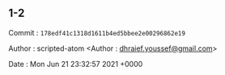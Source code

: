 ## 1-2 

 Commit : `178edf41c1318d1611b4ed5bbee2e00296862e19`

 Author : scripted-atom <Author : dhraief.youssef@gmail.com> 

 Date 	: Mon Jun 21 23:32:57 2021 +0000 

